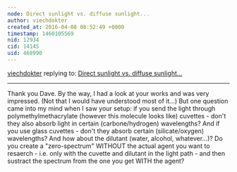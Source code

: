 ```yaml
---
node: Direct sunlight vs. diffuse sunlight...
author: viechdokter
created_at: 2016-04-08 08:52:49 +0000
timestamp: 1460105569
nid: 12934
cid: 14145
uid: 468990
---
```




[viechdokter](../profile/viechdokter) replying to: [Direct sunlight vs. diffuse sunlight...](../notes/viechdokter/04-07-2016/direct-sunlight-vs-diffuse-sunlight)

----
Thank you Dave. By the way, I had a look at your works and was very impressed. (Not that I would have understood most of it...) But one question came into my mind when I saw your setup: if you send the light through polymethylmethacrylate (however this molecule looks like) cuvettes - don't they also absorb light in certain (carbone/hydrogen) wavelengths? And if you use glass cuvettes - don't they absorb certain (silicate/oxygen) wavelengths? And how about the dilutant (water, alcohol, whatever...)? Do you create a "zero-spectrum" WITHOUT the actual agent you want to resaerch - i.e. only with the cuvette and dilutant in the light path - and then sustract the spectrum from the one you get WITH the agent?